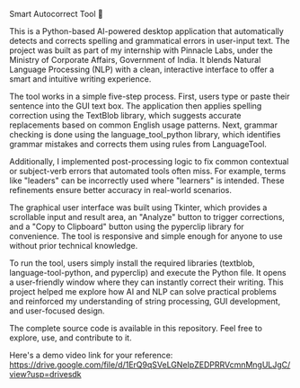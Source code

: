 
Smart Autocorrect Tool 🧠

This is a Python-based AI-powered desktop application that automatically detects and corrects spelling and grammatical errors in user-input text. The project was built as part of my internship with Pinnacle Labs, under the Ministry of Corporate Affairs, Government of India. It blends Natural Language Processing (NLP) with a clean, interactive interface to offer a smart and intuitive writing experience.

The tool works in a simple five-step process. First, users type or paste their sentence into the GUI text box. The application then applies spelling correction using the TextBlob library, which suggests accurate replacements based on common English usage patterns. Next, grammar checking is done using the language_tool_python library, which identifies grammar mistakes and corrects them using rules from LanguageTool.

Additionally, I implemented post-processing logic to fix common contextual or subject-verb errors that automated tools often miss. For example, terms like "leaders" can be incorrectly used where "learners" is intended. These refinements ensure better accuracy in real-world scenarios.

The graphical user interface was built using Tkinter, which provides a scrollable input and result area, an "Analyze" button to trigger corrections, and a "Copy to Clipboard" button using the pyperclip library for convenience. The tool is responsive and simple enough for anyone to use without prior technical knowledge.

To run the tool, users simply install the required libraries (textblob, language-tool-python, and pyperclip) and execute the Python file. It opens a user-friendly window where they can instantly correct their writing. This project helped me explore how AI and NLP can solve practical problems and reinforced my understanding of string processing, GUI development, and user-focused design.

The complete source code is available in this repository. Feel free to explore, use, and contribute to it.

Here's a demo video link for your reference: https://drive.google.com/file/d/1ErQ9qSVeLGNeIpZEDPRRVcmnMngULJgC/view?usp=drivesdk
